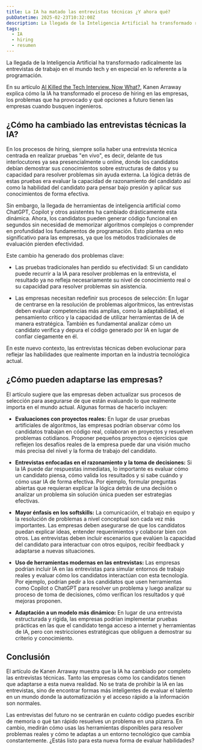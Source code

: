 ```yaml
---
title: La IA ha matado las entrevistas técnicas ¿Y ahora qué?
pubDatetime: 2025-02-23T10:32:00Z
description: La llegada de la Inteligencia Artificial ha transformado radicalmente las entrevistas de trabajo en el mundo tech y en especial en lo referente a la programación. En su artículo [AI Killed the Tech Interview. Now What?](https://kanenarraway.com/posts/ai-killed-the-tech-interview-now-what/), Kanen Arraway explica cómo la IA ha transformado el proceso de hiring en las empresas, los problemas que ha provocado y qué opciones a futuro tienen las empresas cuando busquen ingenieros.
tags:
  - IA
  - hiring
  - resumen
---
```


La llegada de la Inteligencia Artificial ha transformado radicalmente las entrevistas de trabajo en el mundo tech y en especial en lo referente a la programación.

En su artículo [AI Killed the Tech Interview. Now What?](https://kanenarraway.com/posts/ai-killed-the-tech-interview-now-what/), Kanen Arraway explica cómo la IA ha transformado el proceso de hiring en las empresas, los problemas que ha provocado y qué opciones a futuro tienen las empresas cuando busquen ingenieros.

## ¿Cómo ha cambiado las entrevistas técnicas la IA?

En los procesos de hiring, siempre solía haber una entrevista técnica centrada en realizar pruebas "en vivo", es decir, delante de tus interlocutores ya sea presencialmente u online, donde los candidatos debían demostrar sus conocimientos sobre estructuras de datos y su capacidad para resolver problemas sin ayuda externa. La lógica detrás de estas pruebas era evaluar la capacidad de razonamiento del candidato así como la habilidad del candidato para pensar bajo presión y aplicar sus conocimientos de forma efectiva.

Sin embargo, la llegada de herramientas de inteligencia artificial como ChatGPT, Copilot y otros asistentes ha cambiado drásticamente esta dinámica. Ahora, los candidatos pueden generar código funcional en segundos sin necesidad de memorizar algoritmos complejos o comprender en profundidad los fundamentos de programación. Esto plantea un reto significativo para las empresas, ya que los métodos tradicionales de evaluación pierden efectividad.

Este cambio ha generado dos problemas clave:

- Las pruebas tradicionales han perdido su efectividad: Si un candidato puede recurrir a la IA para resolver problemas en la entrevista, el resultado ya no refleja necesariamente su nivel de conocimiento real o su capacidad para resolver problemas sin asistencia.

- Las empresas necesitan redefinir sus procesos de selección: En lugar de centrarse en la resolución de problemas algorítmicos, las entrevistas deben evaluar competencias más amplias, como la adaptabilidad, el pensamiento crítico y la capacidad de utilizar herramientas de IA de manera estratégica. También es fundamental analizar cómo un candidato verifica y depura el código generado por IA en lugar de confiar ciegamente en él.

En este nuevo contexto, las entrevistas técnicas deben evolucionar para reflejar las habilidades que realmente importan en la industria tecnológica actual.

## ¿Cómo pueden adaptarse las empresas?

El artículo sugiere que las empresas deben actualizar sus procesos de selección para asegurarse de que están evaluando lo que realmente importa en el mundo actual. Algunas formas de hacerlo incluyen:

- **Evaluaciones con proyectos reales:** En lugar de usar pruebas artificiales de algoritmos, las empresas podrían observar cómo los candidatos trabajan en código real, colaboran en proyectos y resuelven problemas cotidianos. Proponer pequeños proyectos o ejercicios que reflejen los desafíos reales de la empresa puede dar una visión mucho más precisa del nivel y la forma de trabajo del candidato.

- **Entrevistas enfocadas en el razonamiento y la toma de decisiones:** Si la IA puede dar respuestas inmediatas, lo importante es evaluar cómo un candidato piensa, cómo valida los resultados y si sabe cuándo y cómo usar IA de forma efectiva. Por ejemplo, formular preguntas abiertas que requieran explicar la lógica detrás de una decisión o analizar un problema sin solución única pueden ser estrategias efectivas.

- **Mayor énfasis en los softskills:** La comunicación, el trabajo en equipo y la resolución de problemas a nivel conceptual son cada vez más importantes. Las empresas deben asegurarse de que los candidatos puedan explicar ideas, entender requerimientos y colaborar bien con otros. Las entrevistas deben incluir escenarios que evalúen la capacidad del candidato para interactuar con otros equipos, recibir feedback y adaptarse a nuevas situaciones.

- **Uso de herramientas modernas en las entrevistas:** Las empresas podrían incluir IA en las entrevistas para simular entornos de trabajo reales y evaluar cómo los candidatos interactúan con esta tecnología. Por ejemplo, podrían pedir a los candidatos que usen herramientas como Copilot o ChatGPT para resolver un problema y luego analizar su proceso de toma de decisiones, cómo verifican los resultados y qué mejoras proponen.

- **Adaptación a un modelo más dinámico:** En lugar de una entrevista estructurada y rígida, las empresas podrían implementar pruebas prácticas en las que el candidato tenga acceso a internet y herramientas de IA, pero con restricciones estratégicas que obliguen a demostrar su criterio y conocimiento.

## Conclusión

El artículo de Kanen Arraway muestra que la IA ha cambiado por completo las entrevistas técnicas. Tanto las empresas como los candidatos tienen que adaptarse a esta nueva realidad. No se trata de prohibir la IA en las entrevistas, sino de encontrar formas más inteligentes de evaluar el talento en un mundo donde la automatización y el acceso rápido a la información son normales.

Las entrevistas del futuro no se centrarán en cuánto código puedes escribir de memoria o qué tan rápido resuelves un problema en una pizarra. En cambio, medirán cómo usas las herramientas disponibles para resolver problemas reales y cómo te adaptas a un entorno tecnológico que cambia constantemente. ¿Estás listo para esta nueva forma de evaluar habilidades?
